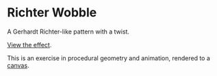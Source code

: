 # Richter Wobble
A Gerhardt Richter-like pattern with a twist.

[View the effect](http://ewandennis.github.io/richter-wobble).

This is an exercise in procedural geometry and animation, rendered to a [canvas](https://developer.mozilla.org/en-US/docs/Web/API/Canvas_API).
